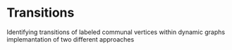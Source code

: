 # Transitions

Identifying transitions of labeled communal vertices within dynamic graphs
implemantation of two different approaches
